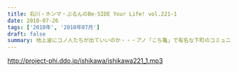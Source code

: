 ```yaml
---
title: 石川・ホンマ・ぶるんのBe-SIDE Your Life! vol.221-1
date: 2010-07-26
tags: ['2010年', '2010年07月']
draft: false
summary: 地上波にコノ人たちが出ていいのか・・・アノ「こち亀」で有名な下町のコミュニティーFMに登場しちゃうわけです。NAMAE
---
```


http://project-phi.ddo.jp/ishikawa/ishikawa221_1.mp3
